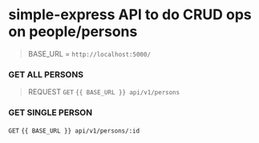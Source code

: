 # simple-express API to do CRUD ops on people/persons


> BASE_URL = `http://localhost:5000/`

### GET ALL PERSONS
> REQUEST `GET`
`{{ BASE_URL }} api/v1/persons`

### GET SINGLE PERSON
`GET` `{{ BASE_URL }} api/v1/persons/:id`